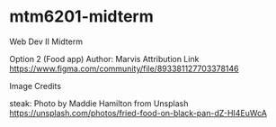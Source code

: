 # mtm6201-midterm

Web Dev II Midterm

Option 2 (Food app)
Author: Marvis
Attribution Link
https://www.figma.com/community/file/893381127703378146

Image Credits

steak:
Photo by Maddie Hamilton from Unsplash https://unsplash.com/photos/fried-food-on-black-pan-dZ-HI4EuWcA
